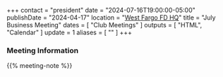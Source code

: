+++
contact = "president"
date = "2024-07-16T19:00:00-05:00"
publishDate = "2024-04-17"
location = "[West Fargo FD HQ](/places/west-fargo-fire-department-headquarters/)"
title = "July Business Meeting"
dates = [ "Club Meetings" ]
outputs = [ "HTML", "Calendar" ]
update = 1
aliases = [ "" ]
+++
### Meeting Information

{{% meeting-note %}}

